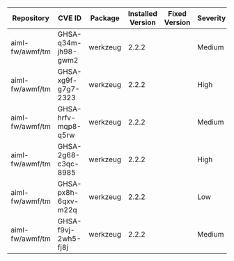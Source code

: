 | Repository       | CVE ID              | Package  | Installed Version | Fixed Version | Severity | Type   |
|------------------|---------------------|----------|-------------------|---------------|----------|--------|
| aiml-fw/awmf/tm  | GHSA-q34m-jh98-gwm2 | werkzeug | 2.2.2             |               | Medium   | python |
| aiml-fw/awmf/tm  | GHSA-xg9f-g7g7-2323 | werkzeug | 2.2.2             |               | High     | python |
| aiml-fw/awmf/tm  | GHSA-hrfv-mqp8-q5rw | werkzeug | 2.2.2             |               | Medium   | python |
| aiml-fw/awmf/tm  | GHSA-2g68-c3qc-8985 | werkzeug | 2.2.2             |               | High     | python |
| aiml-fw/awmf/tm  | GHSA-px8h-6qxv-m22q | werkzeug | 2.2.2             |               | Low      | python |
| aiml-fw/awmf/tm  | GHSA-f9vj-2wh5-fj8j | werkzeug | 2.2.2             |               | Medium   | python |
